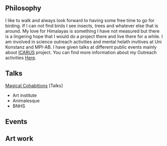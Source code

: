 ## Philosophy

I like to walk and always look forward to having some free time to go for birding. If I can not find birds I see insects, trees and whatever else that is around. My love for Himalayas is something I have not measured but there is a lingering hope that I would do a project there and live there for a while. 
I am involved in science outreach activities and mental helath invitives at Uni Konstanz and MPI-AB. I have given talks at different public events mainly about [ICARUS](https://www.icarus.mpg.de/en) project. You can find more information about my Outreach activities [Here](/about/page).

## Talks

[Magical Cohabitions](https://www.akademie-solitude.de/en/event/magical-cohabitations-live-online-event/)
[Talks]
- Art institute 
- Animalesque 
- BNHS

## Events 

## Art work 